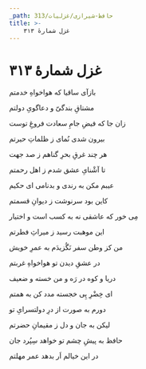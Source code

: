 ```yaml
---
_path: حافظ-شیرازی/غزلیات/313
title: >-
    غزل شمارهٔ ۳۱۳
---
```

# غزل شمارهٔ ۳۱۳

<div class="b" id="bn1"><div class="m1"><p>بازآی ساقیا که هواخواهِ خدمتم</p></div>
<div class="m2"><p>مشتاقِ بندگیّ و دعاگویِ دولتم</p></div></div>
<div class="b" id="bn2"><div class="m1"><p>زان جا که فیضِ جامِ سعادت فروغِ توست</p></div>
<div class="m2"><p>بیرون شدی نُمای ز ظلماتِ حیرتم</p></div></div>
<div class="b" id="bn3"><div class="m1"><p>هر چند غرقِ بحرِ گناهم ز صد جهت</p></div>
<div class="m2"><p>تا آشْنایِ عشق شدم ز اهل رحمتم</p></div></div>
<div class="b" id="bn4"><div class="m1"><p>عیبم مکن به رندی و بدنامی ای حکیم</p></div>
<div class="m2"><p>کاین بود سرنوشت ز دیوانِ قسمتم</p></div></div>
<div class="b" id="bn5"><div class="m1"><p>مِی خور که عاشقی نه به کسب است و اختیار</p></div>
<div class="m2"><p>این موهبت رسید ز میراثِ فطرتم</p></div></div>
<div class="b" id="bn6"><div class="m1"><p>من کز وطن سفر نَگُزیدَم به عمرِ خویش</p></div>
<div class="m2"><p>در عشقِ دیدن تو هواخواهِ غربتم</p></div></div>
<div class="b" id="bn7"><div class="m1"><p>دریا و کوه در رَه و من خسته و ضعیف</p></div>
<div class="m2"><p>ای خِضْرِ پِی خجسته مدد کن به همتم</p></div></div>
<div class="b" id="bn8"><div class="m1"><p>دورم به صورت از درِ دولتسرایِ تو</p></div>
<div class="m2"><p>لیکن به جان و دل ز مقیمانِ حضرتم</p></div></div>
<div class="b" id="bn9"><div class="m1"><p>حافظ به پیشِ چشم تو خواهد سِپُرد جان</p></div>
<div class="m2"><p>در این خیالم اَر بدهد عمر مهلتم</p></div></div>
